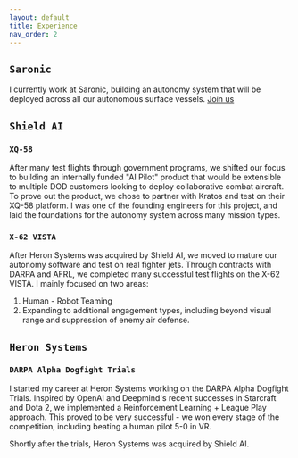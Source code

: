 ```yaml
---
layout: default
title: Experience
nav_order: 2
---
```


## `Saronic` 

I currently work at Saronic, building an autonomy system that will be deployed across all our autonomous surface vessels. [Join us](https://jobs.lever.co/saronic)

## `Shield AI`

### `XQ-58`

After many test flights through government programs, we shifted our focus to building an internally funded "AI Pilot" product that would be extensible to multiple DOD customers looking to deploy collaborative combat aircraft. To prove out the product, we chose to partner with Kratos and test on their XQ-58 platform. I was one of the founding engineers for this project, and laid the foundations for the autonomy system across many mission types.

### `X-62 VISTA`

After Heron Systems was acquired by Shield AI, we moved to mature our autonomy software and test on real fighter jets. Through contracts with DARPA and AFRL, we completed many successful test flights on the X-62 VISTA. I mainly focused on two areas:

1. Human - Robot Teaming
2. Expanding to additional engagement types, including beyond visual range and suppression of enemy air defense.

## `Heron Systems`

### `DARPA Alpha Dogfight Trials`

I started my career at Heron Systems working on the DARPA Alpha Dogfight Trials. Inspired by OpenAI and Deepmind's recent successes in Starcraft and Dota 2, we implemented a Reinforcement Learning + League Play approach. This proved to be very successful - we won every stage of the competition, including beating a human pilot 5-0 in VR. 

Shortly after the trials, Heron Systems was acquired by Shield AI.

